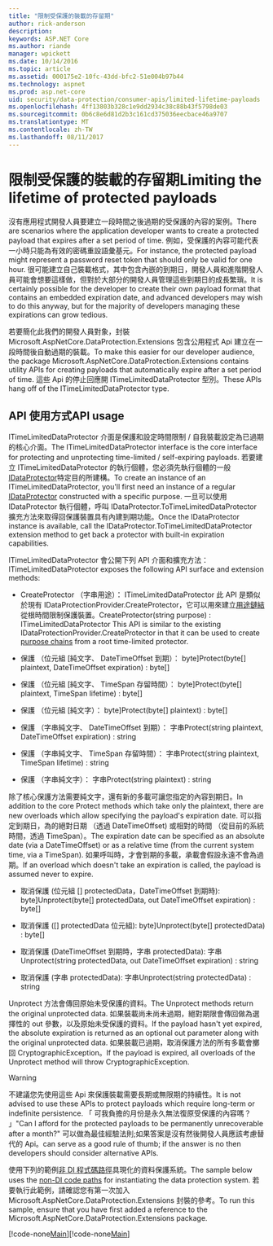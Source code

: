```yaml
---
title: "限制受保護的裝載的存留期"
author: rick-anderson
description: 
keywords: ASP.NET Core
ms.author: riande
manager: wpickett
ms.date: 10/14/2016
ms.topic: article
ms.assetid: 000175e2-10fc-43dd-bfc2-51e004b97b44
ms.technology: aspnet
ms.prod: asp.net-core
uid: security/data-protection/consumer-apis/limited-lifetime-payloads
ms.openlocfilehash: 4ff13803b328c1e9dd2934c38c88b43f5798de03
ms.sourcegitcommit: 0b6c8e6d81d2b3c161cd375036eecbace46a9707
ms.translationtype: MT
ms.contentlocale: zh-TW
ms.lasthandoff: 08/11/2017
---
```

# <a name="limiting-the-lifetime-of-protected-payloads"></a><span data-ttu-id="b0abb-103">限制受保護的裝載的存留期</span><span class="sxs-lookup"><span data-stu-id="b0abb-103">Limiting the lifetime of protected payloads</span></span>

<span data-ttu-id="b0abb-104">沒有應用程式開發人員要建立一段時間之後過期的受保護的內容的案例。</span><span class="sxs-lookup"><span data-stu-id="b0abb-104">There are scenarios where the application developer wants to create a protected payload that expires after a set period of time.</span></span> <span data-ttu-id="b0abb-105">例如，受保護的內容可能代表一小時只能為有效的密碼重設語彙基元。</span><span class="sxs-lookup"><span data-stu-id="b0abb-105">For instance, the protected payload might represent a password reset token that should only be valid for one hour.</span></span> <span data-ttu-id="b0abb-106">很可能建立自己裝載格式，其中包含內嵌的到期日，開發人員和進階開發人員可能會想要這樣做，但對於大部分的開發人員管理這些到期日的成長繁瑣。</span><span class="sxs-lookup"><span data-stu-id="b0abb-106">It is certainly possible for the developer to create their own payload format that contains an embedded expiration date, and advanced developers may wish to do this anyway, but for the majority of developers managing these expirations can grow tedious.</span></span>

<span data-ttu-id="b0abb-107">若要簡化此我們的開發人員對象，封裝 Microsoft.AspNetCore.DataProtection.Extensions 包含公用程式 Api 建立在一段時間後自動過期的裝載。</span><span class="sxs-lookup"><span data-stu-id="b0abb-107">To make this easier for our developer audience, the package Microsoft.AspNetCore.DataProtection.Extensions contains utility APIs for creating payloads that automatically expire after a set period of time.</span></span> <span data-ttu-id="b0abb-108">這些 Api 的停止回應開 ITimeLimitedDataProtector 型別。</span><span class="sxs-lookup"><span data-stu-id="b0abb-108">These APIs hang off of the ITimeLimitedDataProtector type.</span></span>

## <a name="api-usage"></a><span data-ttu-id="b0abb-109">API 使用方式</span><span class="sxs-lookup"><span data-stu-id="b0abb-109">API usage</span></span>

<span data-ttu-id="b0abb-110">ITimeLimitedDataProtector 介面是保護和設定時間限制 / 自我裝載設定為已過期的核心介面。</span><span class="sxs-lookup"><span data-stu-id="b0abb-110">The ITimeLimitedDataProtector interface is the core interface for protecting and unprotecting time-limited / self-expiring payloads.</span></span> <span data-ttu-id="b0abb-111">若要建立 ITimeLimitedDataProtector 的執行個體，您必須先執行個體的一般[IDataProtector](overview.md)特定目的所建構。</span><span class="sxs-lookup"><span data-stu-id="b0abb-111">To create an instance of an ITimeLimitedDataProtector, you'll first need an instance of a regular [IDataProtector](overview.md) constructed with a specific purpose.</span></span> <span data-ttu-id="b0abb-112">一旦可以使用 IDataProtector 執行個體，呼叫 IDataProtector.ToTimeLimitedDataProtector 擴充方法來取得回保護裝置具有內建到期功能。</span><span class="sxs-lookup"><span data-stu-id="b0abb-112">Once the IDataProtector instance is available, call the IDataProtector.ToTimeLimitedDataProtector extension method to get back a protector with built-in expiration capabilities.</span></span>

<span data-ttu-id="b0abb-113">ITimeLimitedDataProtector 會公開下列 API 介面和擴充方法：</span><span class="sxs-lookup"><span data-stu-id="b0abb-113">ITimeLimitedDataProtector exposes the following API surface and extension methods:</span></span>

* <span data-ttu-id="b0abb-114">CreateProtector （字串用途）： ITimeLimitedDataProtector 此 API 是類似於現有 IDataProtectionProvider.CreateProtector，它可以用來建立[用途鏈結](purpose-strings.md)從根時間限制保護裝置。</span><span class="sxs-lookup"><span data-stu-id="b0abb-114">CreateProtector(string purpose) : ITimeLimitedDataProtector This API is similar to the existing IDataProtectionProvider.CreateProtector in that it can be used to create [purpose chains](purpose-strings.md) from a root time-limited protector.</span></span>

* <span data-ttu-id="b0abb-115">保護 （位元組 [純文字、 DateTimeOffset 到期）： byte]</span><span class="sxs-lookup"><span data-stu-id="b0abb-115">Protect(byte[] plaintext, DateTimeOffset expiration) : byte[]</span></span>

* <span data-ttu-id="b0abb-116">保護 （位元組 [純文字、 TimeSpan 存留時間）： byte]</span><span class="sxs-lookup"><span data-stu-id="b0abb-116">Protect(byte[] plaintext, TimeSpan lifetime) : byte[]</span></span>

* <span data-ttu-id="b0abb-117">保護 （位元組 [純文字）： byte]</span><span class="sxs-lookup"><span data-stu-id="b0abb-117">Protect(byte[] plaintext) : byte[]</span></span>

* <span data-ttu-id="b0abb-118">保護 （字串純文字、 DateTimeOffset 到期）： 字串</span><span class="sxs-lookup"><span data-stu-id="b0abb-118">Protect(string plaintext, DateTimeOffset expiration) : string</span></span>

* <span data-ttu-id="b0abb-119">保護 （字串純文字、 TimeSpan 存留時間）： 字串</span><span class="sxs-lookup"><span data-stu-id="b0abb-119">Protect(string plaintext, TimeSpan lifetime) : string</span></span>

* <span data-ttu-id="b0abb-120">保護 （字串純文字）： 字串</span><span class="sxs-lookup"><span data-stu-id="b0abb-120">Protect(string plaintext) : string</span></span>

<span data-ttu-id="b0abb-121">除了核心保護方法需要純文字，還有新的多載可讓您指定的內容到期日。</span><span class="sxs-lookup"><span data-stu-id="b0abb-121">In addition to the core Protect methods which take only the plaintext, there are new overloads which allow specifying the payload's expiration date.</span></span> <span data-ttu-id="b0abb-122">可以指定到期日，為的絕對日期 （透過 DateTimeOffset) 或相對的時間 （從目前的系統時間，透過 TimeSpan）。</span><span class="sxs-lookup"><span data-stu-id="b0abb-122">The expiration date can be specified as an absolute date (via a DateTimeOffset) or as a relative time (from the current system time, via a TimeSpan).</span></span> <span data-ttu-id="b0abb-123">如果呼叫時，才會到期的多載，承載會假設永遠不會為過期。</span><span class="sxs-lookup"><span data-stu-id="b0abb-123">If an overload which doesn't take an expiration is called, the payload is assumed never to expire.</span></span>

* <span data-ttu-id="b0abb-124">取消保護 (位元組 [] protectedData，DateTimeOffset 到期時): byte]</span><span class="sxs-lookup"><span data-stu-id="b0abb-124">Unprotect(byte[] protectedData, out DateTimeOffset expiration) : byte[]</span></span>

* <span data-ttu-id="b0abb-125">取消保護 ([] protectedData 位元組): byte]</span><span class="sxs-lookup"><span data-stu-id="b0abb-125">Unprotect(byte[] protectedData) : byte[]</span></span>

* <span data-ttu-id="b0abb-126">取消保護 (DateTimeOffset 到期時，字串 protectedData): 字串</span><span class="sxs-lookup"><span data-stu-id="b0abb-126">Unprotect(string protectedData, out DateTimeOffset expiration) : string</span></span>

* <span data-ttu-id="b0abb-127">取消保護 (字串 protectedData): 字串</span><span class="sxs-lookup"><span data-stu-id="b0abb-127">Unprotect(string protectedData) : string</span></span>

<span data-ttu-id="b0abb-128">Unprotect 方法會傳回原始未受保護的資料。</span><span class="sxs-lookup"><span data-stu-id="b0abb-128">The Unprotect methods return the original unprotected data.</span></span> <span data-ttu-id="b0abb-129">如果裝載尚未尚未過期，絕對期限會傳回做為選擇性的 out 參數，以及原始未受保護的資料。</span><span class="sxs-lookup"><span data-stu-id="b0abb-129">If the payload hasn't yet expired, the absolute expiration is returned as an optional out parameter along with the original unprotected data.</span></span> <span data-ttu-id="b0abb-130">如果裝載已過期，取消保護方法的所有多載會擲回 CryptographicException。</span><span class="sxs-lookup"><span data-stu-id="b0abb-130">If the payload is expired, all overloads of the Unprotect method will throw CryptographicException.</span></span>

>[!WARNING]
> <span data-ttu-id="b0abb-131">不建議您先使用這些 Api 來保護裝載需要長期或無限期的持續性。</span><span class="sxs-lookup"><span data-stu-id="b0abb-131">It is not advised to use these APIs to protect payloads which require long-term or indefinite persistence.</span></span> <span data-ttu-id="b0abb-132">「 可我負擔的月份是永久無法復原受保護的內容嗎？ 」</span><span class="sxs-lookup"><span data-stu-id="b0abb-132">"Can I afford for the protected payloads to be permanently unrecoverable after a month?"</span></span> <span data-ttu-id="b0abb-133">可以做為最佳經驗法則;如果答案是沒有然後開發人員應該考慮替代的 Api。</span><span class="sxs-lookup"><span data-stu-id="b0abb-133">can serve as a good rule of thumb; if the answer is no then developers should consider alternative APIs.</span></span>

<span data-ttu-id="b0abb-134">使用下列的範例[非 DI 程式碼路徑](../configuration/non-di-scenarios.md)具現化的資料保護系統。</span><span class="sxs-lookup"><span data-stu-id="b0abb-134">The sample below uses the [non-DI code paths](../configuration/non-di-scenarios.md) for instantiating the data protection system.</span></span> <span data-ttu-id="b0abb-135">若要執行此範例，請確認您有第一次加入 Microsoft.AspNetCore.DataProtection.Extensions 封裝的參考。</span><span class="sxs-lookup"><span data-stu-id="b0abb-135">To run this sample, ensure that you have first added a reference to the Microsoft.AspNetCore.DataProtection.Extensions package.</span></span>

<span data-ttu-id="b0abb-136">[!code-none[Main](limited-lifetime-payloads/samples/limitedlifetimepayloads.cs)]</span><span class="sxs-lookup"><span data-stu-id="b0abb-136">[!code-none[Main](limited-lifetime-payloads/samples/limitedlifetimepayloads.cs)]</span></span>
